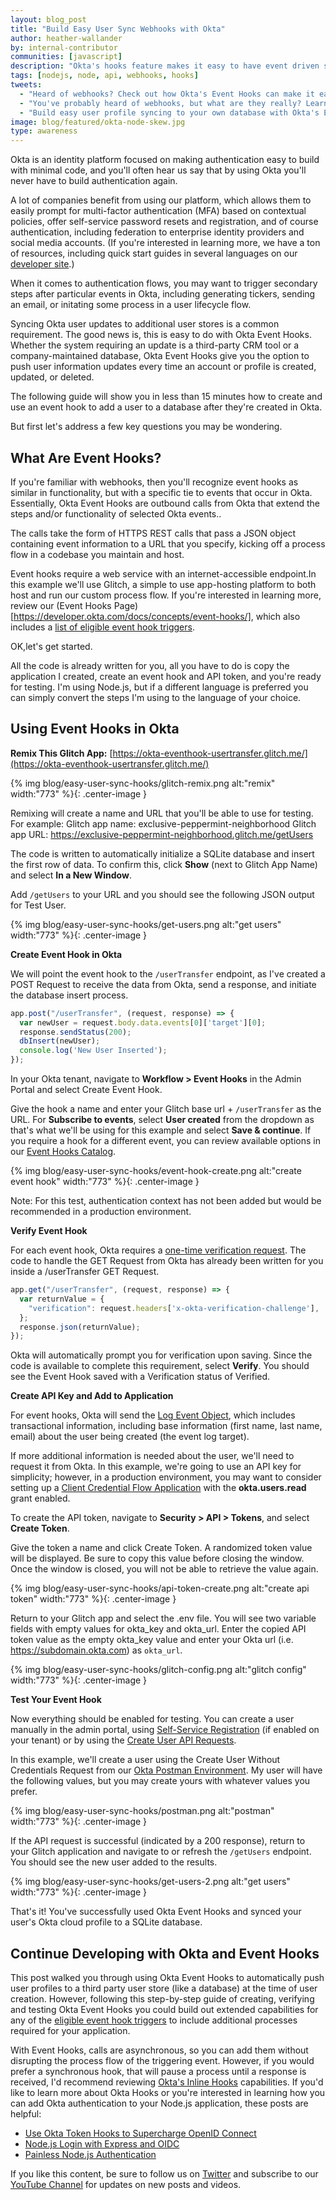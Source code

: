 ```yaml
---
layout: blog_post
title: "Build Easy User Sync Webhooks with Okta"
author: heather-wallander
by: internal-contributor
communities: [javascript]
description: "Okta's hooks feature makes it easy to have event driven side effects for external api calls."
tags: [nodejs, node, api, webhooks, hooks]
tweets:
  - "Heard of webhooks? Check out how Okta's Event Hooks can make it easy to update your data on the fly!"
  - "You've probably heard of webhooks, but what are they really? Learn about Okta's Event Hooks in this post."
  - "Build easy user profile syncing to your own database with Okta's Event hooks."
image: blog/featured/okta-node-skew.jpg
type: awareness
---
```

 
Okta is an identity platform focused on making authentication easy to build with minimal code, and you'll often hear us say that by using Okta you'll never have to build authentication again.
 
A lot of companies benefit from using our platform, which allows them to easily prompt for multi-factor authentication (MFA) based on contextual policies, offer self-service password resets and registration, and of course authentication, including federation to enterprise identity providers and social media accounts. (If you're interested in learning more, we have a ton of resources, including quick start guides in several languages on our [developer site](https://developer.okta.com/docs/).)

When it comes to authentication flows, you may want to trigger secondary steps after particular events in Okta, including generating tickers, sending an email, or initating some process in a user lifecycle flow. 
 
Syncing Okta user updates to additional user stores is a common requirement. The good news is, this is easy to do with Okta Event Hooks. Whether the system requiring an update is a third-party CRM tool or a company-maintained database, Okta Event Hooks give you the option to push user information updates every time an account or profile is created, updated, or deleted.
 
The following guide will show you in less than 15 minutes how to create and use an event hook to add a user to a database after they're created in Okta.
 
But first let's address a few key questions you may be wondering.

## What Are Event Hooks?
 
If you're familiar with webhooks, then you'll recognize event hooks as similar in functionality, but with a specific tie to events that occur in Okta. Essentially, Okta Event Hooks are outbound calls from Okta that extend the steps and/or functionality of selected Okta events..
 
The calls take the form of HTTPS REST calls that pass a JSON object containing event information to a URL that you specify, kicking off a process flow in a codebase you maintain and host.
 
Event hooks require a web service with an internet-accessible endpoint.In this example we'll use Glitch, a simple to use app-hosting platform to both host and run our custom process flow. If you're interested in learning more, review our (Event Hooks Page)[https://developer.okta.com/docs/concepts/event-hooks/], which also includes a [list of eligible event hook triggers](https://developer.okta.com/docs/reference/api/event-types/?q=event-hook-eligible).
 
OK,let's get started.
 
All the code is already written for you, all you have to do is copy the application I created, create an event hook and API token, and you're ready for testing. I'm using Node.js, but if a different language is preferred you can simply convert the steps I'm using to the language of your choice.

## Using Event Hooks in Okta

**Remix This Glitch App:** [https://okta-eventhook-usertransfer.glitch.me/](https://okta-eventhook-usertransfer.glitch.me/)

{% img blog/easy-user-sync-hooks/glitch-remix.png alt:"remix" width:"773" %}{: .center-image }

Remixing will create a name and URL that you'll be able to use for testing. For example:
Glitch app name: exclusive-peppermint-neighborhood
Glitch app URL: https://exclusive-peppermint-neighborhood.glitch.me/getUsers

The code is written to automatically initialize a SQLite database and insert the first row of data. To confirm this, click **Show** (next to Glitch App Name) and select **In a New Window**. 

Add `/getUsers` to your URL and you should see the following JSON output for Test User. 

{% img blog/easy-user-sync-hooks/get-users.png alt:"get users" width:"773" %}{: .center-image }

**Create Event Hook in Okta**

We will point the event hook to the `/userTransfer` endpoint, as I've created a POST Request to receive the data from Okta, send a response, and initiate the database insert process.

```javascript
app.post("/userTransfer", (request, response) => {
  var newUser = request.body.data.events[0]['target'][0];
  response.sendStatus(200);
  dbInsert(newUser);
  console.log('New User Inserted');
});
```

In your Okta tenant, navigate to **Workflow > Event Hooks** in the Admin Portal and select Create Event Hook.

Give the hook a name and enter your Glitch base url + `/userTransfer` as the URL. For **Subscribe to events**, select **User created** from the dropdown as that's what we'll be using for this example and select **Save & continue**. If you require a hook for a different event, you can review available options in our [Event Hooks Catalog](https://developer.okta.com/docs/reference/api/event-types/?q=event-hook-eligible).  

{% img blog/easy-user-sync-hooks/event-hook-create.png alt:"create event hook" width:"773" %}{: .center-image }

Note: For this test, authentication context has not been added but would be recommended in a production environment.  

**Verify Event Hook**

For each event hook, Okta requires a [one-time verification request](https://developer.okta.com/docs/concepts/event-hooks/#one-time-verification-request). The code to handle the GET Request from Okta has already been written for you inside a /userTransfer GET Request.

```javascript
app.get("/userTransfer", (request, response) => {
  var returnValue = {
    "verification": request.headers['x-okta-verification-challenge'],
  };  
  response.json(returnValue);
});
```

Okta will automatically prompt you for verification upon saving. Since the code is available to complete this requirement, select **Verify**. You should see the Event Hook saved with a Verification status of Verified.


**Create API Key and Add to Application**

For event hooks, Okta will send the [Log Event Object](https://developer.okta.com/docs/reference/api/system-log/#logevent-object), which includes transactional information, including base information (first name, last name, email) about the user being created (the event log target). 

If more additional information is needed about the user, we'll need to request it from Okta. In this example, we're going to use an API key for simplicity; however, in a production environment, you may want to consider setting up a [Client Credential Flow Application](https://developer.okta.com/docs/guides/implement-client-creds/overview/) with the **okta.users.read** grant enabled. 

To create the API token, navigate to **Security > API  > Tokens**, and  select **Create Token**.

Give the token a name and click Create Token. A randomized token value will be displayed. Be sure to copy this value before closing the window. Once the window is closed, you will not be able to retrieve the value again.  

{% img blog/easy-user-sync-hooks/api-token-create.png alt:"create api token" width:"773" %}{: .center-image }

Return to your Glitch app and select the .env file. You will see two variable fields with empty values for okta_key and okta_url. Enter the copied API token value as the empty okta_key value and enter your Okta url (i.e. https://subdomain.okta.com) as `okta_url`. 

{% img blog/easy-user-sync-hooks/glitch-config.png alt:"glitch config" width:"773" %}{: .center-image }
 
**Test Your Event Hook**

Now everything should be enabled for testing. You can create a user manually in the admin portal, using [Self-Service Registration](https://developer.okta.com/blog/2018/02/06/build-user-registration-with-node-react-and-okta) (if enabled on your tenant) or by using the [Create User API Requests](https://developer.okta.com/docs/reference/api/users/#create-user).

In this example, we'll create a user using the Create User Without Credentials Request from our [Okta Postman Environment](https://developer.okta.com/code/rest/). My user will have the following values, but you may create yours with whatever values you prefer.

{% img blog/easy-user-sync-hooks/postman.png alt:"postman" width:"773" %}{: .center-image }

If the API request is successful (indicated by a 200 response), return to your Glitch application and navigate to or refresh the `/getUsers` endpoint. You should see the new user added to the results.
 
{% img blog/easy-user-sync-hooks/get-users-2.png alt:"get users" width:"773" %}{: .center-image }

That's it! You've successfully used Okta Event Hooks and synced your user's Okta cloud profile to a SQLite database. 

## Continue Developing with Okta and Event Hooks

This post walked you through using Okta Event Hooks to automatically push user profiles to a third party user store (like a database) at the time of user creation. However, following this step-by-step guide of creating, verifying and testing Okta Event Hooks you could build out extended capabilities for any of the [eligible event hook triggers](https://developer.okta.com/docs/reference/api/event-types/?q=event-hook-eligible) to include additional processes required for your application.

With Event Hooks, calls are asynchronous, so you can add them without disrupting the process flow of the triggering event. However, if you would prefer a synchronous hook, that will pause a process until a response is received, I'd recommend reviewing [Okta's Inline Hooks](https://developer.okta.com/docs/concepts/inline-hooks/) capabilities.
If you'd like to learn more about Okta Hooks or you're interested in learning how you can add Okta authentication to your Node.js application, these posts are helpful:

* [Use Okta Token Hooks to Supercharge OpenID Connect](https://developer.okta.com/blog/2019/12/23/extend-oidc-okta-token-hooks) 
* [Node.js Login with Express and OIDC](https://developer.okta.com/blog/2020/06/16/nodejs-login)
* [Painless Node.js Authentication](https://developer.okta.com/blog/2019/10/03/painless-node-authentication)

If you like this content, be sure to follow us on [Twitter](https://twitter.com/oktadev) and subscribe to our [YouTube Channel](https://youtube.com/c/oktadev) for updates on new posts and videos.

